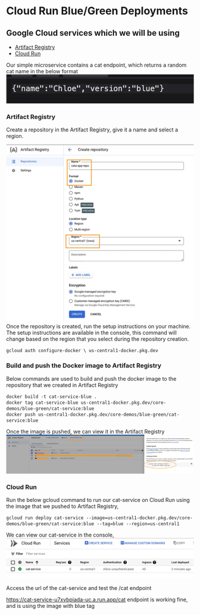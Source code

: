 # Cloud Run Blue/Green Deployments

## Google Cloud services which we will be using

- [Artifact Registry](https://cloud.google.com/artifact-registry)
- [Cloud Run](https://cloud.google.com/run)


Our simple microservice contains a cat endpoint, which returns a random cat name in the below format
![cats](cats.png)

### Artifact Registry

Create a repository in the Artifact Registry, give it a name and select a region.

![artifact](artifact.png)
Once the repository is created, run the setup instructions on your machine. The setup instructions are available in the console, this command will change based on the region that you select during the repository creation.

```
gcloud auth configure-docker \ us-central1-docker.pkg.dev
```

### Build and push the Docker image to Artifact Registry

Below commands are used to build and push the docker image to the repository that we created in Artifact Registry

```
docker build -t cat-service-blue .
docker tag cat-service-blue us-central1-docker.pkg.dev/core-demos/blue-green/cat-service:blue
docker push us-central1-docker.pkg.dev/core-demos/blue-green/cat-service:blue
```

Once the image is pushed, we can view it in the Artifact Registry
![repo](repo.png)

### Cloud Run

Run the below gcloud command to run our cat-service on Cloud Run using the image that we pushed to Artifact Registry,

```
gcloud run deploy cat-service --image=us-central1-docker.pkg.dev/core-demos/blue-green/cat-service:blue --tag=blue --region=us-central1
```
We can view our cat-service in the console,
![run](cloudrun.png)

Access the url of the cat-service and test the /cat endpoint


https://cat-service-u7xvbpiada-uc.a.run.app/cat endpoint is working fine, and is using the image with blue tag

